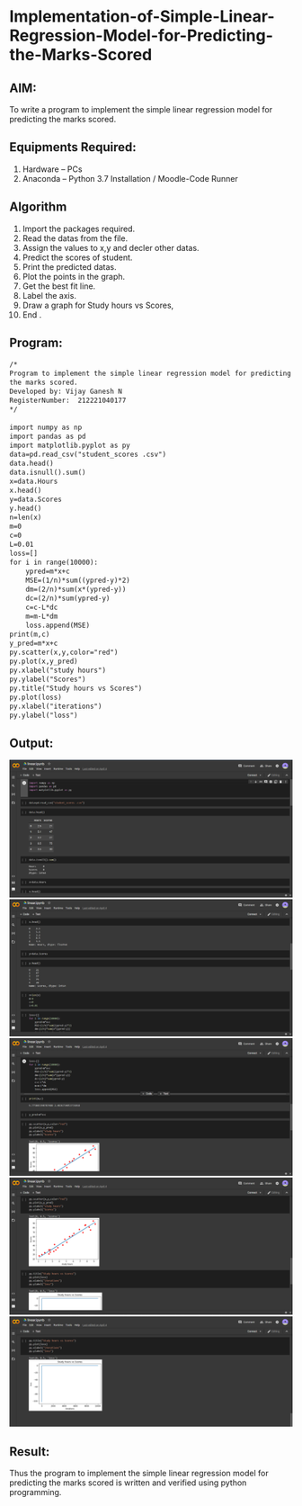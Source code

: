 # Implementation-of-Simple-Linear-Regression-Model-for-Predicting-the-Marks-Scored

## AIM:
To write a program to implement the simple linear regression model for predicting the marks scored.

## Equipments Required:
1. Hardware – PCs
2. Anaconda – Python 3.7 Installation / Moodle-Code Runner

## Algorithm
1. Import the packages required.
2. Read the datas from the file.
3. Assign the values to x,y and decler other datas.
4. Predict the scores of student.
5. Print the predicted datas.
6. Plot the points in the graph.
7. Get the best fit line.
8. Label the axis.
9. Draw a graph for Study hours vs Scores,
10. End .

## Program:
```
/*
Program to implement the simple linear regression model for predicting the marks scored.
Developed by: Vijay Ganesh N
RegisterNumber:  212221040177
*/

import numpy as np
import pandas as pd
import matplotlib.pyplot as py
data=pd.read_csv("student_scores .csv")
data.head()
data.isnull().sum()
x=data.Hours
x.head()
y=data.Scores
y.head()
n=len(x)
m=0
c=0
L=0.01
loss=[]
for i in range(10000):
    ypred=m*x+c
    MSE=(1/n)*sum((ypred-y)*2)
    dm=(2/n)*sum(x*(ypred-y))
    dc=(2/n)*sum(ypred-y)
    c=c-L*dc
    m=m-L*dm
    loss.append(MSE)
print(m,c)
y_pred=m*x+c
py.scatter(x,y,color="red")
py.plot(x,y_pred)
py.xlabel("study hours")
py.ylabel("Scores")
py.title("Study hours vs Scores")
py.plot(loss)
py.xlabel("iterations")
py.ylabel("loss")

```

## Output:
![output](https://github.com/vijayganeshn96/Implementation-of-Simple-Linear-Regression-Model-for-Predicting-the-Marks-Scored/blob/main/exp1.png)
![output](https://github.com/vijayganeshn96/Implementation-of-Simple-Linear-Regression-Model-for-Predicting-the-Marks-Scored/blob/main/Screenshot%202022-05-02%20114349.png)
![output](https://github.com/vijayganeshn96/Implementation-of-Simple-Linear-Regression-Model-for-Predicting-the-Marks-Scored/blob/main/Screenshot%202022-05-02%20114428.png)
![output](https://github.com/vijayganeshn96/Implementation-of-Simple-Linear-Regression-Model-for-Predicting-the-Marks-Scored/blob/main/Screenshot%202022-05-02%20114502.png)
![output](https://github.com/vijayganeshn96/Implementation-of-Simple-Linear-Regression-Model-for-Predicting-the-Marks-Scored/blob/main/Screenshot%202022-05-02%20114535.png)
## Result:
Thus the program to implement the simple linear regression model for predicting the marks scored is written and verified using python programming.
